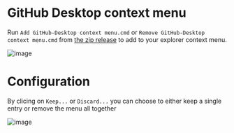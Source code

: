 # GitHub Desktop context menu
Run `Add GitHub-Desktop context menu.cmd` or `Remove GitHub-Desktop context menu.cmd` from [the zip release](https://github.com/heetbeet/GitHub-Desktop-context-menu/archive/refs/tags/0.0.2.zip) to add to your explorer context menu.

![image](https://user-images.githubusercontent.com/4103775/128999333-b1b887a2-4a1e-4468-8d3e-0d4441e67a18.png)


# Configuration
By clicing on `Keep...` or `Discard...` you can choose to either keep a single entry or remove the menu all together

![image](https://user-images.githubusercontent.com/4103775/125923151-2e187a68-7b1a-4767-9bd6-4bcce28539d8.png)

